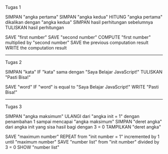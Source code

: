 Tugas 1

SIMPAN "angka pertama"
SIMPAN "angka kedua"
HITUNG "angka pertama" dikalikan dengan "angka kedua"
SIMPAN hasil perhitungan sebelumnya
TULISKAN hasil perhitungan

SAVE "first number"
SAVE "second number"
COMPUTE "first number" multiplied by "second number"
SAVE the previous computation result
WRITE the computation result

------------------------------------------------------

Tugas 2

SIMPAN "kata"
IF "kata" sama dengan "Saya Belajar JavaScript!"
    TULISKAN "Pasti Bisa!"

SAVE "word"
IF "word" is equal to "Saya Belajar JavaScript!"
    WRITE "Pasti Bisa!"

------------------------------------------------------

Tugas 3

SIMPAN "angka maksimum"
ULANGI dari "angka init = 1" dengan penambahan 1 sampai mencapai "angka maksimum"
    SIMPAN "deret angka" dari angka init yang sisa hasil bagi dengan 3 = 0
TAMPILKAN "deret angka"

SAVE "maximum number"
REPEAT from "init number = 1" incremented by 1 until "maximum number"
    SAVE "number list" from "init number" divided by 3 = 0
SHOW "number list"